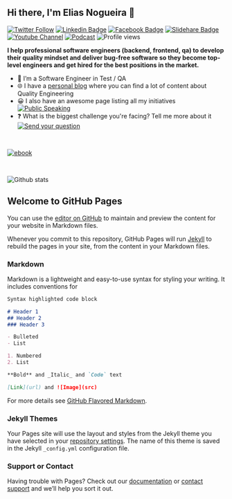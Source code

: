 ## Hi there, I'm Elias Nogueira 👋
[![Twitter Follow](https://img.shields.io/twitter/follow/?style=social)](https://twitter.com/)
[![Linkedin Badge](https://img.shields.io/badge/-Add&nbsp;Me-blue?style=flat-square&logo=Linkedin&logoColor=white&link=https://www.linkedin.com/in/sajadhsingh/)](https://www.linkedin.com/in/sajadhsingh/)
[![Facebook Badge](https://img.shields.io/badge/-My&nbsp;page-blue?style=flat-square&logo=Facebook&logoColor=white&link=https://www.facebook.com/sajadh.singh.test)](https://www.facebook.com/sajadh.singh.test)
[![Slidehare Badge](https://img.shields.io/badge/-My&nbsp;presentations-58a1a3?style=flat-square&logo=Slideshare&logoColor=white&link=https://www.slideshare.net/sajadh.singh)](https://www.slideshare.net/sajadh.singh)
[![Youtube Channel](https://img.shields.io/badge/-Follow%20my%20channel-c14438?style=flat-square&logo=Youtube&link=https://www.youtube.com/c/sajadhsingh)](https://www.youtube.com/c/sajadhsingh)
[![Podcast](https://img.shields.io/badge/-Listen%20on%20Spotify-black?style=flat-square&logo=Spotify&link=#)](#) 
![Profile views](https://komarev.com/ghpvc/?username=sajadhsingh&style=flat-square)

**I help professional software engineers (backend, frontend, qa) to develop their quality mindset and deliver bug-free software so they become top-level engineers and get hired for the best positions in the market.**
<br/>
* 🤖  I’m a Software Engineer in Test / QA 
* 🌐  I have a [personal blog](http://testrule.blogspot.com) where you can find a lot of content about  Quality Engineering
* 😀  I also have an awesome page listing all my initiatives [![Public Speaking](https://badgen.net/badge/icon/public-speaking?icon=github&label)](https://github.com/boyhub)
* ❓ What is the biggest challenge you're facing? Tell me more about it [![Send your question](https://badgen.net/github/issues/eliasnogueira/eliasnogueira)](https://github.com/eliasnogueira/eliasnogueira/issues)

<br />

[![ebook](https://github.com/eliasnogueira/eliasnogueira/blob/master/img/ebook.png)](http://www.eliasnogueira.com/5-tools-java-developers-can-use-to-deliver-high-quality-software/)

<br />

![Github stats](https://github-readme-stats.vercel.app/api?username=eliasnogueira&hide=["prs","issues"])


## Welcome to GitHub Pages

You can use the [editor on GitHub](https://github.com/sajadhsingh/sajadhsingh.github.io/edit/master/README.md) to maintain and preview the content for your website in Markdown files.

Whenever you commit to this repository, GitHub Pages will run [Jekyll](https://jekyllrb.com/) to rebuild the pages in your site, from the content in your Markdown files.

### Markdown

Markdown is a lightweight and easy-to-use syntax for styling your writing. It includes conventions for

```markdown
Syntax highlighted code block

# Header 1
## Header 2
### Header 3

- Bulleted
- List

1. Numbered
2. List

**Bold** and _Italic_ and `Code` text

[Link](url) and ![Image](src)
```

For more details see [GitHub Flavored Markdown](https://guides.github.com/features/mastering-markdown/).

### Jekyll Themes

Your Pages site will use the layout and styles from the Jekyll theme you have selected in your [repository settings](https://github.com/sajadhsingh/sajadhsingh.github.io/settings). The name of this theme is saved in the Jekyll `_config.yml` configuration file.

### Support or Contact

Having trouble with Pages? Check out our [documentation](https://docs.github.com/categories/github-pages-basics/) or [contact support](https://github.com/contact) and we’ll help you sort it out.
